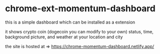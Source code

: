 # chrome-ext-momentum-dashboard

this is a simple dashboard which can be installed as a extension

it shows crypto coin (dogecoin you can modify to your own) status, time, background picture, and weather at your location and city

the site is hosted at => https://chrome-momentum-dashboard.netlify.app/
